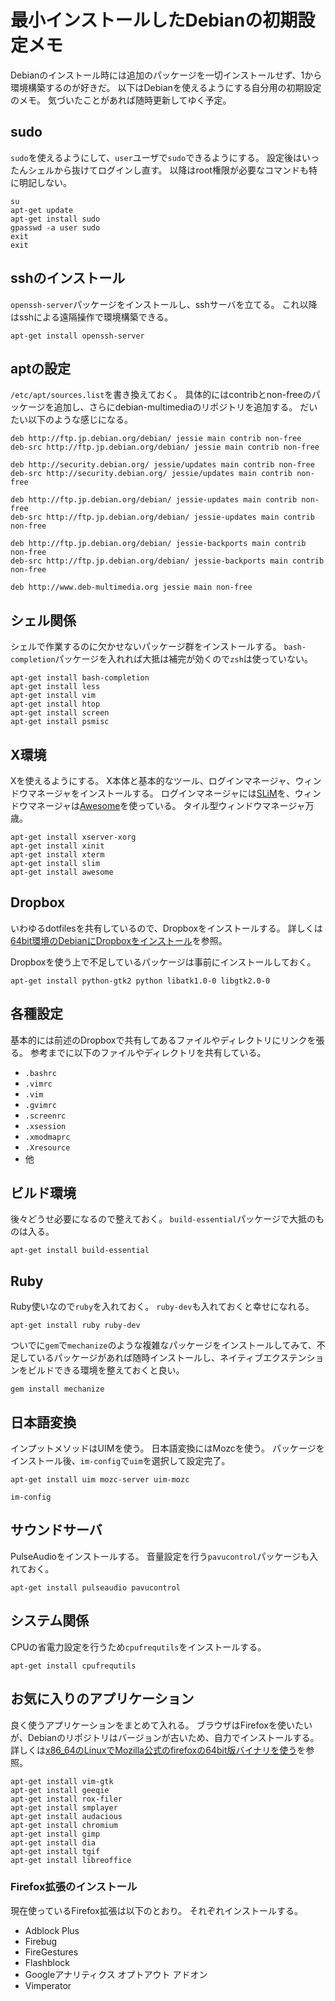 # 最小インストールしたDebianの初期設定メモ

Debianのインストール時には追加のパッケージを一切インストールせず、1から環境構築するのが好きだ。
以下はDebianを使えるようにする自分用の初期設定のメモ。
気づいたことがあれば随時更新してゆく予定。

## sudo

`sudo`を使えるようにして、`user`ユーザで`sudo`できるようにする。
設定後はいったんシェルから抜けてログインし直す。
以降はroot権限が必要なコマンドも特に明記しない。

~~~~
su
apt-get update
apt-get install sudo
gpasswd -a user sudo
exit
exit
~~~~

## sshのインストール

`openssh-server`パッケージをインストールし、sshサーバを立てる。
これ以降はsshによる遠隔操作で環境構築できる。

~~~~
apt-get install openssh-server
~~~~

## aptの設定

`/etc/apt/sources.list`を書き換えておく。
具体的にはcontribとnon-freeのパッケージを追加し、さらにdebian-multimediaのリポジトリを追加する。
だいたい以下のような感じになる。

~~~~
deb http://ftp.jp.debian.org/debian/ jessie main contrib non-free
deb-src http://ftp.jp.debian.org/debian/ jessie main contrib non-free

deb http://security.debian.org/ jessie/updates main contrib non-free
deb-src http://security.debian.org/ jessie/updates main contrib non-free

deb http://ftp.jp.debian.org/debian/ jessie-updates main contrib non-free
deb-src http://ftp.jp.debian.org/debian/ jessie-updates main contrib non-free

deb http://ftp.jp.debian.org/debian/ jessie-backports main contrib non-free
deb-src http://ftp.jp.debian.org/debian/ jessie-backports main contrib non-free

deb http://www.deb-multimedia.org jessie main non-free
~~~~

## シェル関係

シェルで作業するのに欠かせないパッケージ群をインストールする。
`bash-completion`パッケージを入れれば大抵は補完が効くので`zsh`は使っていない。

~~~~
apt-get install bash-completion
apt-get install less
apt-get install vim
apt-get install htop
apt-get install screen
apt-get install psmisc
~~~~

## X環境

Xを使えるようにする。
X本体と基本的なツール、ログインマネージャ、ウィンドウマネージャをインストールする。
ログインマネージャには[SLiM](http://www.xmisao.com/2013/08/21/display-manager-slim.html)を、ウィンドウマネージャは[Awesome](http://awesome.naquadah.org/)を使っている。
タイル型ウィンドウマネージャ万歳。

~~~~
apt-get install xserver-xorg
apt-get install xinit
apt-get install xterm
apt-get install slim
apt-get install awesome
~~~~

## Dropbox

いわゆるdotfilesを共有しているので、Dropboxをインストールする。
詳しくは[64bit環境のDebianにDropboxをインストール](http://www.xmisao.com/2013/12/17/debian-64bit-dropbox-install.html)を参照。

Dropboxを使う上で不足しているパッケージは事前にインストールしておく。

~~~~
apt-get install python-gtk2 python libatk1.0-0 libgtk2.0-0
~~~~

## 各種設定

基本的には前述のDropboxで共有してあるファイルやディレクトリにリンクを張る。
参考までに以下のファイルやディレクトリを共有している。

- `.bashrc`
- `.vimrc`
- `.vim`
- `.gvimrc`
- `.screenrc`
- `.xsession`
- `.xmodmaprc`
- `.Xresource`
- 他

## ビルド環境

後々どうせ必要になるので整えておく。
`build-essential`パッケージで大抵のものは入る。

~~~~
apt-get install build-essential
~~~~

## Ruby

Ruby使いなので`ruby`を入れておく。
`ruby-dev`も入れておくと幸せになれる。

~~~~
apt-get install ruby ruby-dev
~~~~

ついでに`gem`で`mechanize`のような複雑なパッケージをインストールしてみて、不足しているパッケージがあれば随時インストールし、ネイティブエクステンションをビルドできる環境を整えておくと良い。

~~~~
gem install mechanize
~~~~

## 日本語変換

インプットメソッドはUIMを使う。
日本語変換にはMozcを使う。
パッケージをインストール後、`im-config`で`uim`を選択して設定完了。

~~~~
apt-get install uim mozc-server uim-mozc
~~~~

~~~~
im-config
~~~~

## サウンドサーバ

PulseAudioをインストールする。
音量設定を行う`pavucontrol`パッケージも入れておく。

~~~~
apt-get install pulseaudio pavucontrol
~~~~

## システム関係

CPUの省電力設定を行うため`cpufrequtils`をインストールする。

~~~~
apt-get install cpufrequtils
~~~~

## お気に入りのアプリケーション

良く使うアプリケーションをまとめて入れる。
ブラウザはFirefoxを使いたいが、Debianのリポジトリはバージョンが古いため、自力でインストールする。
詳しくは[x86_64のLinuxでMozilla公式のfirefoxの64bit版バイナリを使う](http://www.xmisao.com/2013/04/10/linux-x64-firefox.html)を参照。

~~~~
apt-get install vim-gtk
apt-get install geeqie
apt-get install rox-filer
apt-get install smplayer
apt-get install audacious
apt-get install chromium
apt-get install gimp
apt-get install dia
apt-get install tgif
apt-get install libreoffice
~~~~

### Firefox拡張のインストール

現在使っているFirefox拡張は以下のとおり。
それぞれインストールする。

- Adblock Plus
- Firebug
- FireGestures
- Flashblock
- Googleアナリティクス オプトアウト アドオン
- Vimperator
